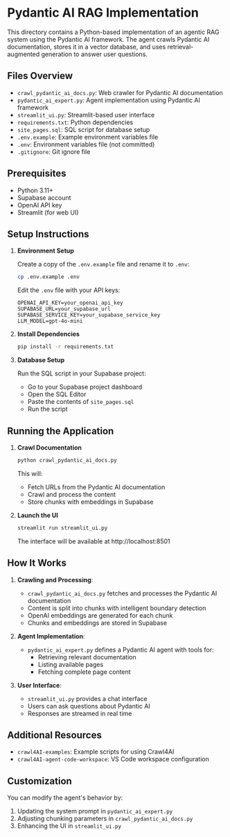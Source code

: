 # Pydantic AI RAG Implementation

This directory contains a Python-based implementation of an agentic RAG system using the Pydantic AI framework. The agent crawls Pydantic AI documentation, stores it in a vector database, and uses retrieval-augmented generation to answer user questions.

## Files Overview

- `crawl_pydantic_ai_docs.py`: Web crawler for Pydantic AI documentation
- `pydantic_ai_expert.py`: Agent implementation using Pydantic AI framework
- `streamlit_ui.py`: Streamlit-based user interface
- `requirements.txt`: Python dependencies
- `site_pages.sql`: SQL script for database setup
- `.env.example`: Example environment variables file
- `.env`: Environment variables file (not committed)
- `.gitignore`: Git ignore file

## Prerequisites

- Python 3.11+
- Supabase account
- OpenAI API key
- Streamlit (for web UI)

## Setup Instructions

1. **Environment Setup**

   Create a copy of the `.env.example` file and rename it to `.env`:

   ```bash
   cp .env.example .env
   ```

   Edit the `.env` file with your API keys:

   ```
   OPENAI_API_KEY=your_openai_api_key
   SUPABASE_URL=your_supabase_url
   SUPABASE_SERVICE_KEY=your_supabase_service_key
   LLM_MODEL=gpt-4o-mini
   ```

2. **Install Dependencies**

   ```bash
   pip install -r requirements.txt
   ```

3. **Database Setup**

   Run the SQL script in your Supabase project:
   
   - Go to your Supabase project dashboard
   - Open the SQL Editor
   - Paste the contents of `site_pages.sql`
   - Run the script

## Running the Application

1. **Crawl Documentation**

   ```bash
   python crawl_pydantic_ai_docs.py
   ```

   This will:
   - Fetch URLs from the Pydantic AI documentation
   - Crawl and process the content
   - Store chunks with embeddings in Supabase

2. **Launch the UI**

   ```bash
   streamlit run streamlit_ui.py
   ```

   The interface will be available at http://localhost:8501

## How It Works

1. **Crawling and Processing**:
   - `crawl_pydantic_ai_docs.py` fetches and processes the Pydantic AI documentation
   - Content is split into chunks with intelligent boundary detection
   - OpenAI embeddings are generated for each chunk
   - Chunks and embeddings are stored in Supabase

2. **Agent Implementation**:
   - `pydantic_ai_expert.py` defines a Pydantic AI agent with tools for:
     - Retrieving relevant documentation
     - Listing available pages
     - Fetching complete page content

3. **User Interface**:
   - `streamlit_ui.py` provides a chat interface
   - Users can ask questions about Pydantic AI
   - Responses are streamed in real time

## Additional Resources

- `crawl4AI-examples`: Example scripts for using Crawl4AI
- `crawl4AI-agent-code-workspace`: VS Code workspace configuration

## Customization

You can modify the agent's behavior by:

1. Updating the system prompt in `pydantic_ai_expert.py`
2. Adjusting chunking parameters in `crawl_pydantic_ai_docs.py`
3. Enhancing the UI in `streamlit_ui.py`